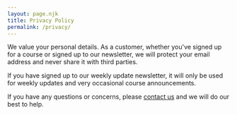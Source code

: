 ```yaml
---
layout: page.njk
title: Privacy Policy
permalink: /privacy/
---
```


We value your personal details. As a customer, whether you've signed up for a course or signed up to our newsletter, we will protect your email address and never share it with third parties.

If you have signed up to our weekly update newsletter, it will only be used for weekly updates and very occasional course announcements.

If you have any questions or concerns, please [contact us](mailto:hello@cssanimation.rocks) and we will do our best to help.
